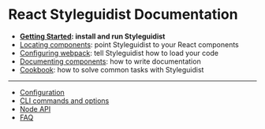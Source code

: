 # React Styleguidist Documentation

* **[Getting Started](./GettingStarted.md): install and run Styleguidist**
* [Locating components](./Components.md): point Styleguidist to your React components
* [Configuring webpack](./Webpack.md): tell Styleguidist how to load your code
* [Documenting components](./Documenting.md): how to write documentation
* [Cookbook](./Cookbook.md): how to solve common tasks with Styleguidist

***

* [Configuration](./Configuration.md)
* [CLI commands and options](./CLI.md)
* [Node API](./API.md)
* [FAQ](./FAQ.md)
